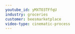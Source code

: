 ```yaml
---
youtube_id: yMXTO3TFfqU
industry: groceries
customer: beesmarketplace
video-type: cinematic-process
---
```



